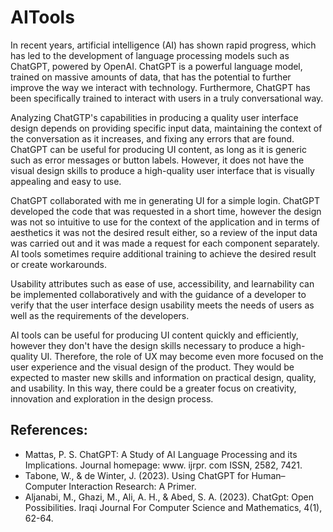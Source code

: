 # AITools
In recent years, artificial intelligence (AI) has shown rapid progress, which has led to the development of language processing models such as ChatGPT,
powered by OpenAI. ChatGPT is a powerful language model, trained on massive amounts of data, that has the potential to further 
improve the way we interact with technology. Furthermore, ChatGPT has been specifically trained to interact with users in a truly conversational way.

Analyzing ChatGTP's capabilities in producing a quality user interface design depends on providing specific input data, maintaining 
the context of the conversation as it increases, and fixing any errors that are found. ChatGPT can be useful for producing UI content,
as long as it is generic such as error messages or button labels. However, it does not have the visual design skills to produce 
a high-quality user interface that is visually appealing and easy to use.

ChatGPT collaborated with me in generating UI for a simple login. ChatGPT developed the code that was requested in a short time,
however the design was not so intuitive to use for the context of the application and in terms of aesthetics it was not the desired result either,
so a review of the input data was carried out and it was made a request for each component separately. AI tools sometimes require additional training 
to achieve the desired result or create workarounds.

Usability attributes such as ease of use, accessibility, and learnability can be implemented collaboratively and with the guidance of a developer to verify 
that the user interface design usability meets the needs of users as well as the requirements of the developers.

AI tools can be useful for producing UI content quickly and efficiently, however they don't have the design skills necessary
to produce a high-quality UI. Therefore, the role of UX may become even more focused on the user experience and the visual design of the product. 
They would be expected to master new skills and information on practical design, quality,
and usability. In this way, there could be a greater focus on creativity, innovation and exploration in the design process.

## References: 
* Mattas, P. S. ChatGPT: A Study of AI Language Processing and its Implications. Journal homepage: www. ijrpr. com ISSN, 2582, 7421.
* Tabone, W., & de Winter, J. (2023). Using ChatGPT for Human–Computer Interaction Research: A Primer.
* Aljanabi, M., Ghazi, M., Ali, A. H., & Abed, S. A. (2023). ChatGpt: Open Possibilities. Iraqi Journal For Computer Science and Mathematics, 4(1), 62-64.
